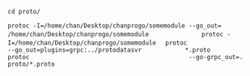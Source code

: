 
`cd proto/`  

`protoc -I=/home/chan/Desktop/chanprogo/somemodule --go_out=             /home/chan/Desktop/chanprogo/somemodule              `
`protoc -I=/home/chan/Desktop/chanprogo/somemodule  `
`protoc                                            --go_out=plugins=grpc:../protodatasvr            *.proto`   
`protoc                                            --go-grpc_out=.                            proto/*.proto`   



